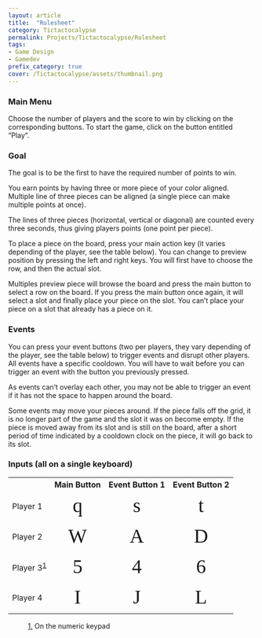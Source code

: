 ```yaml
---
layout: article
title:  "Rulesheet"
category: Tictactocalypse
permalink: Projects/Tictactocalypse/Rulesheet
tags:
- Game Design
- Gamedev
prefix_category: true
cover: /Tictactocalypse/assets/thumbnail.png
---
```


### Main Menu

Choose the number of players and the score to win by clicking on the corresponding buttons. To start the game, click on the button entitled “Play”.

### Goal

The goal is to be the first to have the required number of points to win.

You earn points by having three or more piece of your color aligned. Multiple line of three pieces can be aligned (a single piece can make multiple points at once).

The lines of three pieces (horizontal, vertical or diagonal) are counted every three seconds, thus giving players points (one point per piece).

To place a piece on the board, press your main action key (it varies depending of the player, see the table below). You can change to preview position by pressing the left and right keys. You will first have to choose the row, and then the actual slot.

Multiples preview piece will browse the board and press the main button to select a row on the board. If you press the main button once again, it will select a slot and finally place your piece on the slot. You can’t place your piece on a slot that already has a piece on it.

### Events

You can press your event buttons (two per players, they vary depending of the player, see the table below) to trigger events and disrupt other players. All events have a specific cooldown. You will have to wait before you can trigger an event with the button you previously pressed.

As events can’t overlay each other, you may not be able to trigger an event if it has not the space to happen around the board.

Some events may move your pieces around. If the piece falls off the grid, it is no longer part of the game and the slot it was on become empty. If the piece is moved away from its slot and is still on the board, after a short period of time indicated by a cooldown clock on the piece, it will go back to its slot.

### Inputs (all on a single keyboard)

<html>
   <head>
    <style>
      @font-face { font-family: Keyboard; src: url('assets/fonts/Keyboard.otf') format("opentype"); }
      .keyboard {
         font-family: Keyboard;
         font-size: 2.5em;
         text-align: center;
         margin-bottom: -5em;
      }
    </style>
   </head>
   <body>
<table style="width:100%">
  <tr>
    <th style="visibility:hidden;"></th>
    <th style="text-align: center">Main Button</th>
    <th style="text-align: center">Event Button 1</th>
    <th style="text-align: center">Event Button 2</th>
  </tr>
  <tr>
    <td>Player 1</td>
    <td class="keyboard">q</td>
    <td class="keyboard">s</td>
    <td class="keyboard">t</td>
  </tr>
  <tr>
    <td>Player 2</td>
    <td class="keyboard">W</td>
    <td class="keyboard">A</td>
    <td class="keyboard">D</td>
  </tr>
  <tr>
    <td>Player 3<sup id="fn1-rf"><a href="#fn1">1</a></sup> </td>
    <td class="keyboard">5</td>
    <td class="keyboard">4</td>
    <td class="keyboard">6</td>
  </tr>
  <tr>
    <td>Player 4</td>
    <td class="keyboard">I</td>
    <td class="keyboard">J</td>
    <td class="keyboard">L</td>
  </tr>
</table>

<aside class="wb-fnote" role="note">
 <dl>
  <dd id="fn1">
   <p class="fn-rtn"><a href="#fn1-rf">1.</a> On the numeric keypad</p>
  </dd>
 </dl>
</aside>
</body>
</html>
